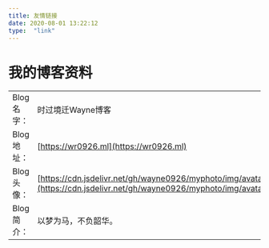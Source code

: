 ```yaml
---
title: 友情链接
date: 2020-08-01 13:22:12
type:  "link"
---
```


# 我的博客资料

|             |                                                              |
| ----------- | ------------------------------------------------------------ |
| Blog 名字： | 时过境迁Wayne博客                                            |
| Blog 地址： | [https://wr0926.ml](https://wr0926.ml)                       |
| Blog 头像： | [https://cdn.jsdelivr.net/gh/wayne0926/myphoto/img/avatar.jpg](https://cdn.jsdelivr.net/gh/wayne0926/myphoto/img/avatar.jpg) |
| Blog 简介： | 以梦为马，不负韶华。                                         |

<style>#page{opacity: 0.85;}</style>